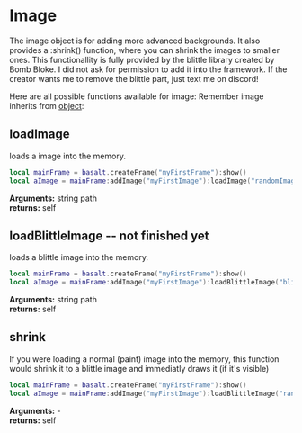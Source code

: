 # Image

The image object is for adding more advanced backgrounds.
It also provides a :shrink() function, where you can shrink the images to smaller ones. This functionallity is fully provided by the blittle library created by Bomb Bloke. I did not ask for permission to add it into the framework. If the creator wants me to remove the blittle part, just text me on discord!

Here are all possible functions available for image:<be>
Remember image inherits from [object](/objects/Object):


## loadImage
loads a image into the memory.
````lua
local mainFrame = basalt.createFrame("myFirstFrame"):show()
local aImage = mainFrame:addImage("myFirstImage"):loadImage("randomImage.nfp"):show()
````
**Arguments:** string path<br>
**returns:** self<br>


## loadBlittleImage -- not finished yet
loads a blittle image into the memory.
````lua
local mainFrame = basalt.createFrame("myFirstFrame"):show()
local aImage = mainFrame:addImage("myFirstImage"):loadBlittleImage("blittleImage.blt"):show()
````
**Arguments:** string path<br>
**returns:** self<br>

## shrink
If you were loading a normal (paint) image into the memory, this function would shrink it to a
blittle image and immediatly draws it (if it's visible)
````lua
local mainFrame = basalt.createFrame("myFirstFrame"):show()
local aImage = mainFrame:addImage("myFirstImage"):loadBlittleImage("randomImage.nfp"):shrink():show()
````
**Arguments:** -<br>
**returns:** self<br>